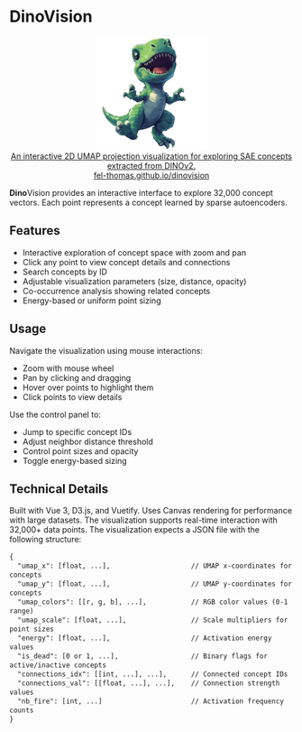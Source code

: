 # DinoVision

<div align="center">
  <img src="src/assets/images/dino_vision_logo.png" alt="DinoVision Logo" width="200">
</div>


<div align="center">

 <a href="https://fel-thomas.github.io/dinovision/">
An interactive 2D UMAP projection visualization for exploring SAE concepts extracted from DINOv2. <br>
 fel-thomas.github.io/dinovision
 </a>
</div>



<b>Dino</b>Vision provides an interactive interface to explore 32,000 concept vectors. Each point represents a concept learned by sparse autoencoders.

## Features

- Interactive exploration of concept space with zoom and pan
- Click any point to view concept details and connections
- Search concepts by ID
- Adjustable visualization parameters (size, distance, opacity)
- Co-occurrence analysis showing related concepts
- Energy-based or uniform point sizing


## Usage

Navigate the visualization using mouse interactions:
- Zoom with mouse wheel
- Pan by clicking and dragging
- Hover over points to highlight them
- Click points to view details

Use the control panel to:
- Jump to specific concept IDs
- Adjust neighbor distance threshold
- Control point sizes and opacity
- Toggle energy-based sizing

## Technical Details

Built with Vue 3, D3.js, and Vuetify. Uses Canvas rendering for performance with large datasets. The visualization supports real-time interaction with 32,000+ data points.
The visualization expects a JSON file with the following structure:

```
{
  "umap_x": [float, ...],                    // UMAP x-coordinates for concepts
  "umap_y": [float, ...],                    // UMAP y-coordinates for concepts
  "umap_colors": [[r, g, b], ...],           // RGB color values (0-1 range)
  "umap_scale": [float, ...],                // Scale multipliers for point sizes
  "energy": [float, ...],                    // Activation energy values
  "is_dead": [0 or 1, ...],                  // Binary flags for active/inactive concepts
  "connections_idx": [[int, ...], ...],      // Connected concept IDs
  "connections_val": [[float, ...], ...],    // Connection strength values
  "nb_fire": [int, ...]                      // Activation frequency counts
}
```